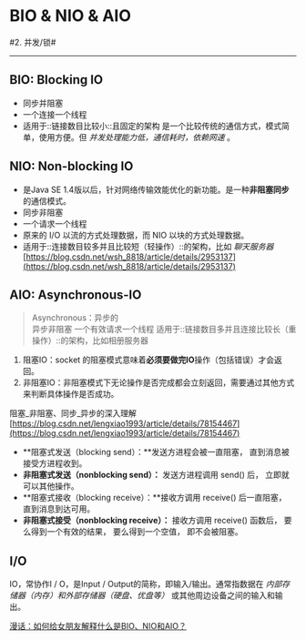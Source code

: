 # BIO & NIO & AIO
#2. 并发/锁#
- - - -
## BIO: Blocking IO
* 同步并阻塞
* 一个连接一个线程
* 适用于::链接数目比较小::且固定的架构
是一个比较传统的通信方式，模式简单，使用方便。但 _并发处理能力低，通信耗时，依赖网速_ 。

## NIO: Non-blocking IO
* 是Java SE 1.4版以后，针对网络传输效能优化的新功能。是一种**非阻塞同步**的通信模式。
* 同步非阻塞
* 一个请求一个线程
* 原来的 I/O 以流的方式处理数据，而 NIO 以块的方式处理数据。
* 适用于::连接数目较多并且比较短（轻操作）::的架构，比如 _聊天服务器_
 [https://blog.csdn.net/wsh_8818/article/details/2953137](https://blog.csdn.net/wsh_8818/article/details/2953137) 

## AIO: Asynchronous-IO
> Asynchronous：异步的  
异步非阻塞
一个有效请求一个线程
适用于::链接数目多并且连接比较长（重操作）::的架构，比如相册服务器

1. 阻塞IO：socket 的阻塞模式意味着**必须要做完IO**操作（包括错误）才会返回。
2. 非阻塞IO：非阻塞模式下无论操作是否完成都会立刻返回，需要通过其他方式来判断具体操作是否成功。

阻塞_非阻塞、同步_异步的深入理解
 [https://blog.csdn.net/lengxiao1993/article/details/78154467](https://blog.csdn.net/lengxiao1993/article/details/78154467)  

* **阻塞式发送（blocking send）：**发送方进程会被一直阻塞， 直到消息被接受方进程收到。
* **非阻塞式发送（nonblocking send）：** 发送方进程调用 send() 后， 立即就可以其他操作。
* **阻塞式接收（blocking receive）：**接收方调用 receive() 后一直阻塞， 直到消息到达可用。
* **非阻塞式接受（nonblocking receive）：** 接收方调用 receive() 函数后， 要么得到一个有效的结果， 要么得到一个空值， 即不会被阻塞。

## I/O
IO，常协作I / O，是Input / Output的简称，即输入/输出。通常指数据在 _内部存储器（内存）和外部存储器（硬盘、优盘等）_ 或其他周边设备之间的输入和输出。

[漫话：如何给女朋友解释什么是BIO、NIO和AIO？](https://mp.weixin.qq.com/s/ssupzQYKmm0ctY0Tyw8lIQ)